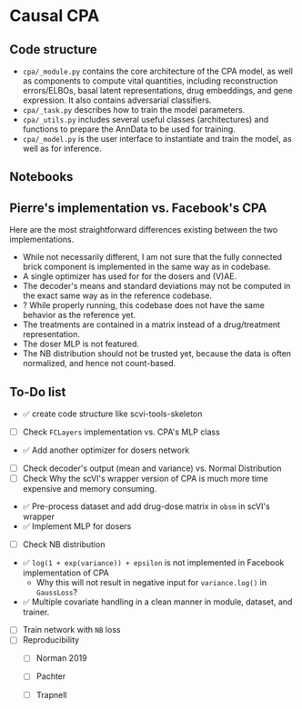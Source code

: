 # Causal CPA

## Code structure

- `cpa/_module.py` contains the core architecture of the CPA model, as well as components to compute vital quantities, including reconstruction errors/ELBOs, basal latent representations, drug embeddings, and gene expression. It also contains adversarial classifiers.
- `cpa/_task.py` describes how to train the model parameters. 
- `cpa/_utils.py` includes several useful classes (architectures) and functions to prepare the AnnData to be used for training.
- `cpa/_model.py` is the user interface to instantiate and train the model, as well as for inference.

## Notebooks


## Pierre's implementation vs. Facebook's CPA
Here are the most straightforward differences existing between the two implementations.

- While not necessarily different, I am not sure that the fully connected brick component is implemented in the same way as in codebase.
- A single optimizer has used for for the dosers and (V)AE.
- The decoder's means and standard deviations may not be computed in the exact same way as in the reference codebase.
- ? While properly running, this codebase does not have the same behavior as the reference yet.
- The treatments are contained in a matrix instead of a drug/treatment representation.
- The doser MLP is not featured.
- The NB distribution should not be trusted yet, because the data is often normalized, and hence not count-based.


## To-Do list

- :white_check_mark: create code structure like scvi-tools-skeleton
- [ ] Check `FCLayers` implementation vs. CPA's MLP class
- :white_check_mark: Add another optimizer for dosers network
- [ ] Check decoder's output (mean and variance) vs. Normal Distribution
- [ ] Check Why the scVI's wrapper version of CPA is much more time expensive and memory consuming.
- :white_check_mark: Pre-process dataset and add drug-dose matrix in `obsm` in scVI's wrapper
- :white_check_mark: Implement MLP for dosers
- [ ] Check NB distribution
- :white_check_mark: `log(1 + exp(variance)) + epsilon` is not implemented in Facebook implementation of CPA
    - Why this will not result in negative input for `variance.log()` in `GaussLoss`?
- :white_check_mark: Multiple covariate handling in a clean manner in module, dataset, and trainer.
- [ ] Train network with `NB` loss
- [ ] Reproducibility
    - [ ] Norman 2019
    - [ ] Pachter
    - [ ] Trapnell


